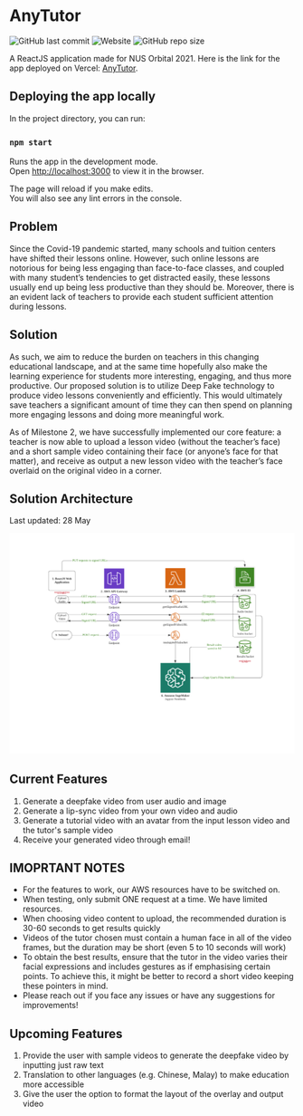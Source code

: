 # AnyTutor

![GitHub last commit](https://img.shields.io/github/last-commit/AllardQuek/AnyTutor?color=blue) 
![Website](https://img.shields.io/website?down_color=lightgrey&down_message=offline&up_color=darkgreen&up_message=online&url=https%3A%2F%2Fany-tutor-allardquek.vercel.app%2F)
![GitHub repo size](https://img.shields.io/github/repo-size/AllardQuek/AnyTutor?color=orange)

A ReactJS application made for NUS Orbital 2021.
Here is the link for the app deployed on Vercel: [AnyTutor](https://any-tutor-allardquek.vercel.app/).

## Deploying the app locally

In the project directory, you can run:

### `npm start`

Runs the app in the development mode.\
Open [http://localhost:3000](http://localhost:3000) to view it in the browser.

The page will reload if you make edits.\
You will also see any lint errors in the console.

## Problem

Since the Covid-19 pandemic started, many schools and tuition centers have shifted their lessons online. However, such online lessons are notorious for being less engaging than face-to-face classes, and coupled with many student’s tendencies to get distracted easily, these lessons usually end up being less productive than they should be. Moreover, there is an evident lack of teachers to provide each student sufficient attention during lessons. 

## Solution

As such, we aim to reduce the burden on teachers in this changing educational landscape, and at the same time hopefully also make the learning experience for students more interesting, engaging, and thus more productive. Our proposed solution is to utilize Deep Fake technology to produce video lessons conveniently and efficiently. This would ultimately save teachers a significant amount of time they can then spend on planning more engaging lessons and doing more meaningful work. 

As of Milestone 2, we have successfully implemented our core feature: a teacher is now able to upload a lesson video (without the teacher’s face) and a short sample video containing their face (or anyone’s face for that matter), and receive as output a new lesson video with the teacher’s face overlaid on the original video in a corner.

## Solution Architecture
Last updated: 28 May

![Alt text](/readme/architecture.png "Solution Architecture")

## Current Features
1. Generate a deepfake video from user audio and image
1. Generate a lip-sync video from your own video and audio
1. Generate a tutorial video with an avatar from the input lesson video and the tutor's sample video
1. Receive your generated video through email!

## IMOPRTANT NOTES
- For the features to work, our AWS resources have to be switched on. 
- When testing, only submit ONE request at a time. We have limited resources.
- When choosing video content to upload, the recommended duration is 30-60 seconds to get results quickly
- Videos of the tutor chosen must contain a human face in all of the video frames, but the duration may be short (even 5 to 10 seconds will work)
- To obtain the best results, ensure that the tutor in the video varies their facial expressions and includes gestures as if emphasising certain points. To achieve this, it might be better to record a short video keeping these pointers in mind.
- Please reach out if you face any issues or have any suggestions for improvements!

## Upcoming Features
1. Provide the user with sample videos to generate the deepfake video by inputting just raw text
2. Translation to other languages (e.g. Chinese, Malay) to make education more accessible
3. Give the user the option to format the layout of the overlay and output video

